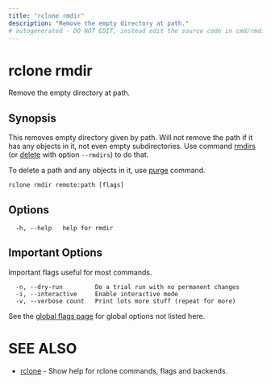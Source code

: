 ```yaml
---
title: "rclone rmdir"
description: "Remove the empty directory at path."
# autogenerated - DO NOT EDIT, instead edit the source code in cmd/rmdir/ and as part of making a release run "make commanddocs"
---
```

# rclone rmdir

Remove the empty directory at path.

## Synopsis


This removes empty directory given by path. Will not remove the path if it
has any objects in it, not even empty subdirectories. Use
command [rmdirs](/commands/rclone_rmdirs/) (or [delete](/commands/rclone_delete/)
with option `--rmdirs`) to do that.

To delete a path and any objects in it, use [purge](/commands/rclone_purge/) command.


```
rclone rmdir remote:path [flags]
```

## Options

```
  -h, --help   help for rmdir
```


## Important Options

Important flags useful for most commands.

```
  -n, --dry-run         Do a trial run with no permanent changes
  -i, --interactive     Enable interactive mode
  -v, --verbose count   Print lots more stuff (repeat for more)
```

See the [global flags page](/flags/) for global options not listed here.

# SEE ALSO

* [rclone](/commands/rclone/)	 - Show help for rclone commands, flags and backends.

